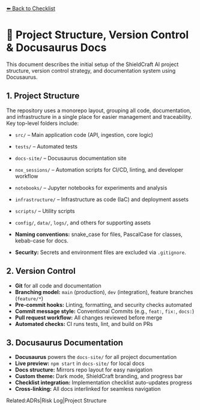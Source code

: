[⬅️ Back to Checklist](./checklist.md) <!-- BROKEN LINK -->

# 📁 Project Structure, Version Control & Docusaurus Docs

This document describes the initial setup of the ShieldCraft AI project structure, version control strategy, and documentation system using Docusaurus.

## 1. Project Structure

The repository uses a monorepo layout, grouping all code, documentation, and infrastructure in a single place for easier management and traceability. Key top-level folders include:

- `src/` – Main application code (API, ingestion, core logic)
- `tests/` – Automated tests
- `docs-site/` – Docusaurus documentation site
- `nox_sessions/` – Automation scripts for CI/CD, linting, and developer workflow
- `notebooks/` – Jupyter notebooks for experiments and analysis
- `infrastructure/` – Infrastructure as code (IaC) and deployment assets
- `scripts/` – Utility scripts
- `config/`, `data/`, `logs/`, and others for supporting assets

- **Naming conventions:** snake_case for files, PascalCase for classes, kebab-case for docs.
- **Security:** Secrets and environment files are excluded via `.gitignore`.

## 2. Version Control

- **Git** for all code and documentation
- **Branching model:** `main` (production), `dev` (integration), feature branches (`feature/*`)
- **Pre-commit hooks:** Linting, formatting, and security checks automated
- **Commit message style:** Conventional Commits (e.g., `feat:`, `fix:`, `docs:`)
- **Pull request workflow:** All changes reviewed before merge
- **Automated checks:** CI runs tests, lint, and build on PRs

## 3. Docusaurus Documentation

- **Docusaurus** powers the `docs-site/` for all project documentation
- **Live preview:** `npm start` in `docs-site/` for local docs
- **Docs structure:** Mirrors repo layout for easy navigation
- **Custom theme:** Dark mode, ShieldCraft branding, and progress bar
- **Checklist integration:** Implementation checklist auto-updates progress
- **Cross-linking:** All docs interlinked for seamless navigation

Related:ADRs|Risk Log|Project Structure

<!-- Unhandled tags: em -->

<!-- Broken links detected: ./checklist.md -->